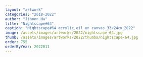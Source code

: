 ```yaml
---
layout: "artwork"
categories: "2018-2022"
author: "Jihoon Ha"
title: "Nightscape#64"
caption: "Nightscape#64_acrylic,oil on canvas_33×24㎝_2022"
image: /assets/images/artworks/2022/nightscape-64.jpg
thumb: /assets/images/artworks/2022/thumbs/nightscape-64.jpg
order: 755
orderByYear: 2022011
---
```

